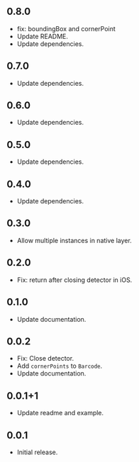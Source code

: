 ## 0.8.0

* fix: boundingBox and cornerPoint
* Update README.
* Update dependencies.

## 0.7.0

* Update dependencies.

## 0.6.0

* Update dependencies.

## 0.5.0

* Update dependencies.

## 0.4.0

* Update dependencies.

## 0.3.0

* Allow multiple instances in native layer.

## 0.2.0

* Fix: return after closing detector in iOS.

## 0.1.0

* Update documentation.

## 0.0.2

* Fix: Close detector.
* Add `cornerPoints` to `Barcode`.
* Update documentation.

## 0.0.1+1

* Update readme and example.

## 0.0.1

* Initial release.
